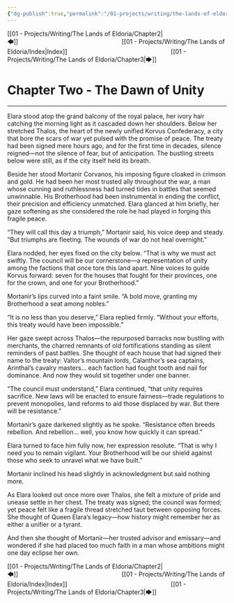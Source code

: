 ```yaml
---
{"dg-publish":true,"permalink":"/01-projects/writing/the-lands-of-eldoria/chapter2/"}
---
```


[[01 - Projects/Writing/The Lands of Eldoria/Chapter2\|🡄]]                 [[01 - Projects/Writing/The Lands of Eldoria/Index\|Index]]                 [[01 - Projects/Writing/The Lands of Eldoria/Chapter3\|🡆]]

# Chapter Two - The Dawn of Unity

---

Elara stood atop the grand balcony of the royal palace, her ivory hair catching the morning light as it cascaded down her shoulders. Below her stretched Thalos, the heart of the newly unified Korvus Confederacy, a city that bore the scars of war yet pulsed with the promise of peace. The treaty had been signed mere hours ago, and for the first time in decades, silence reigned—not the silence of fear, but of anticipation. The bustling streets below were still, as if the city itself held its breath.

Beside her stood Mortanir Corvanos, his imposing figure cloaked in crimson and gold. He had been her most trusted ally throughout the war, a man whose cunning and ruthlessness had turned tides in battles that seemed unwinnable. His Brotherhood had been instrumental in ending the conflict, their precision and efficiency unmatched. Elara glanced at him briefly, her gaze softening as she considered the role he had played in forging this fragile peace.

“They will call this day a triumph,” Mortanir said, his voice deep and steady. “But triumphs are fleeting. The wounds of war do not heal overnight.”

Elara nodded, her eyes fixed on the city below. “That is why we must act swiftly. The council will be our cornerstone—a representation of unity among the factions that once tore this land apart. Nine voices to guide Korvus forward: seven for the houses that fought for their provinces, one for the crown, and one for your Brotherhood.”

Mortanir’s lips curved into a faint smile. “A bold move, granting my Brotherhood a seat among nobles.”

“It is no less than you deserve,” Elara replied firmly. “Without your efforts, this treaty would have been impossible.”

Her gaze swept across Thalos—the repurposed barracks now bustling with merchants, the charred remnants of old fortifications standing as silent reminders of past battles. She thought of each house that had signed their name to the treaty: Valtor’s mountain lords, Calanthor’s sea captains, Arinthal’s cavalry masters… each faction had fought tooth and nail for dominance. And now they would sit together under one banner.

“The council must understand,” Elara continued, “that unity requires sacrifice. New laws will be enacted to ensure fairness—trade regulations to prevent monopolies, land reforms to aid those displaced by war. But there will be resistance.”

Mortanir’s gaze darkened slightly as he spoke. “Resistance often breeds rebellion. And rebellion… well, you know how quickly it can spread.”

Elara turned to face him fully now, her expression resolute. “That is why I need you to remain vigilant. Your Brotherhood will be our shield against those who seek to unravel what we have built.”

Mortanir inclined his head slightly in acknowledgment but said nothing more.

As Elara looked out once more over Thalos, she felt a mixture of pride and unease settle in her chest. The treaty was signed; the council was formed; yet peace felt like a fragile thread stretched taut between opposing forces. She thought of Queen Elara’s legacy—how history might remember her as either a unifier or a tyrant.

And then she thought of Mortanir—her trusted advisor and emissary—and wondered if she had placed too much faith in a man whose ambitions might one day eclipse her own.

[[01 - Projects/Writing/The Lands of Eldoria/Chapter2\|🡄]]                 [[01 - Projects/Writing/The Lands of Eldoria/Index\|Index]]                 [[01 - Projects/Writing/The Lands of Eldoria/Chapter3\|🡆]]